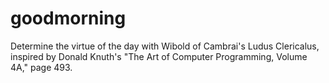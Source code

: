 # goodmorning
Determine the virtue of the day with Wibold of Cambrai's Ludus Clericalus, inspired by Donald Knuth's "The Art of Computer Programming, Volume 4A," page 493.

